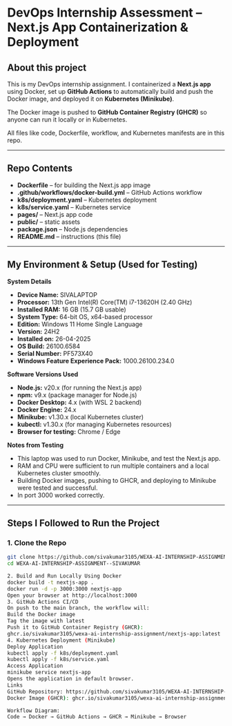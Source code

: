# DevOps Internship Assessment – Next.js App Containerization & Deployment

## About this project
This is my DevOps internship assignment. I containerized a **Next.js app** using Docker, set up **GitHub Actions** to automatically build and push the Docker image, and deployed it on **Kubernetes (Minikube)**.  

The Docker image is pushed to **GitHub Container Registry (GHCR)** so anyone can run it locally or in Kubernetes.  

All files like code, Dockerfile, workflow, and Kubernetes manifests are in this repo.

---

## Repo Contents
- **Dockerfile** – for building the Next.js app image  
- **.github/workflows/docker-build.yml** – GitHub Actions workflow  
- **k8s/deployment.yaml** – Kubernetes deployment  
- **k8s/service.yaml** – Kubernetes service  
- **pages/** – Next.js app code  
- **public/** – static assets  
- **package.json** – Node.js dependencies  
- **README.md** – instructions (this file)  

---

## My Environment & Setup (Used for Testing)

**System Details**  
- **Device Name:** SIVALAPTOP  
- **Processor:** 13th Gen Intel(R) Core(TM) i7-13620H (2.40 GHz)  
- **Installed RAM:** 16 GB (15.7 GB usable)  
- **System Type:** 64-bit OS, x64-based processor  
- **Edition:** Windows 11 Home Single Language  
- **Version:** 24H2  
- **Installed on:** 26-04-2025  
- **OS Build:** 26100.6584  
- **Serial Number:** PF573X40  
- **Windows Feature Experience Pack:** 1000.26100.234.0  
   

**Software Versions Used**  
- **Node.js:** v20.x (for running the Next.js app)  
- **npm:** v9.x (package manager for Node.js)  
- **Docker Desktop:** 4.x (with WSL 2 backend)  
- **Docker Engine:** 24.x  
- **Minikube:** v1.30.x (local Kubernetes cluster)  
- **kubectl:** v1.30.x (for managing Kubernetes resources)  
- **Browser for testing:** Chrome / Edge  

**Notes from Testing**  
- This laptop was used to run Docker, Minikube, and test the Next.js app.  
- RAM and CPU were sufficient to run multiple containers and a local Kubernetes cluster smoothly.  
- Building Docker images, pushing to GHCR, and deploying to Minikube were tested and successful.  
- In port 3000  worked correctly.  

---

## Steps I Followed to Run the Project

### 1. Clone the Repo
```bash
git clone https://github.com/sivakumar3105/WEXA-AI-INTERNSHIP-ASSIGNMENT--SIVAKUMAR.git
cd WEXA-AI-INTERNSHIP-ASSIGNMENT--SIVAKUMAR

2. Build and Run Locally Using Docker
docker build -t nextjs-app .
docker run -d -p 3000:3000 nextjs-app
Open your browser at http://localhost:3000
3. GitHub Actions CI/CD
On push to the main branch, the workflow will:
Build the Docker image
Tag the image with latest
Push it to GitHub Container Registry (GHCR):
ghcr.io/sivakumar3105/wexa-ai-internship-assignment/nextjs-app:latest
4. Kubernetes Deployment (Minikube)
Deploy Application
kubectl apply -f k8s/deployment.yaml
kubectl apply -f k8s/service.yaml
Access Application
minikube service nextjs-app
Opens the application in default browser.
Links
GitHub Repository: https://github.com/sivakumar3105/WEXA-AI-INTERNSHIP-ASSIGNMENT--SIVAKUMAR
Docker Image (GHCR): ghcr.io/sivakumar3105/wexa-ai-internship-assignment/nextjs-app:latest

Workflow Diagram:
Code → Docker → GitHub Actions → GHCR → Minikube → Browser
